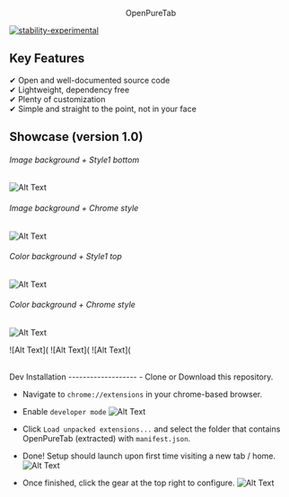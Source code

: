 <p align="center">
    OpenPureTab
</p>

[![stability-experimental](https://img.shields.io/badge/stability-experimental-orange.svg)](https://github.com/emersion/stability-badges#experimental)

Key Features
-------------------
&#10004; Open and well-documented source code<br />
&#10004; Lightweight, dependency free<br />
&#10004; Plenty of customization<br />
&#10004; Simple and straight to the point, not in your face<br />



Showcase (version 1.0)
-------------------
###### Image background + Style1 bottom
![Alt Text](https://image.prntscr.com/image/PLwVi63RRuGI-TwLCP9nxw.png)

###### Image background + Chrome style
![Alt Text](https://image.prntscr.com/image/VpkYV8SHSJmYYwk161BI8g.png)

###### Color background + Style1 top
![Alt Text](https://image.prntscr.com/image/F0luCx_ySYyD21m11Pc7tw.png)

###### Color background + Chrome style
![Alt Text](https://image.prntscr.com/image/Ia3itpmxQYONuRwKF9v3Fg.png)



![Alt Text](
![Alt Text](
![Alt Text](

<br/>
Dev Installation
-------------------
- Clone or Download this repository.

- Navigate to `chrome://extensions` in your chrome-based browser.

- Enable `developer mode`
![Alt Text](https://image.prntscr.com/image/NsEaWmfASQSl3X3oZGy9sw.png)

- Click `Load unpacked extensions...` and select the folder that contains OpenPureTab (extracted) with `manifest.json`.

- Done! Setup should launch upon first time visiting a new tab / home.
![Alt Text](https://image.prntscr.com/image/2-Vx51ynSTCitvrDb2603A.png)

- Once finished, click the gear at the top right to configure.
![Alt Text](https://image.prntscr.com/image/9CekKTPnQOusTNkapZwOyA.png)
